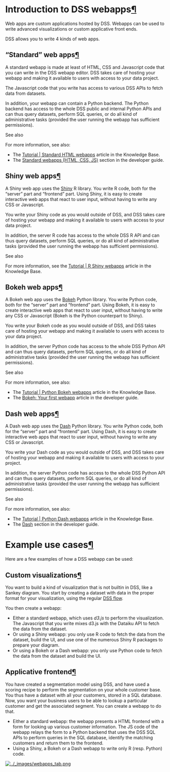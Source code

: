 Introduction to DSS webapps[¶](#introduction-to-dss-webapps "Permalink to this heading")
========================================================================================


Web apps are custom applications hosted by DSS. Webapps can be used to write advanced visualizations or custom applicative front ends.


DSS allows you to write 4 kinds of web apps.



“Standard” web apps[¶](#standard-web-apps "Permalink to this heading")
----------------------------------------------------------------------


A standard webapp is made at least of HTML, CSS and Javascript code that you can write in the DSS webapp editor.
DSS takes care of hosting your webapp and making it available to users with access to your data project.


The Javascript code that you write has access to various DSS APIs to fetch data from datasets.


In addition, your webapp can contain a Python backend. The Python backend has access to the whole DSS public and internal Python APIs and can thus query datasets, perform SQL queries, or do all kind of administrative tasks (provided the user running the webapp has sufficient permissions).



See also


For more information, see also:


* The [Tutorial \| Standard HTML webapps](https://knowledge.dataiku.com/latest/data-viz/webapps/tutorial-standard-html.html) article in the Knowledge Base.
* The [Standard webapps (HTML, CSS, JS)](https://developer.dataiku.com/latest/tutorials/webapps/standard/) section in the developer guide.





Shiny web apps[¶](#shiny-web-apps "Permalink to this heading")
--------------------------------------------------------------


A Shiny web app uses the [Shiny](https://shiny.rstudio.com/) R library. You write R code, both for the “server” part and “frontend” part. Using Shiny, it is easy to create interactive web apps that react to user input, without having to write any CSS or Javascript.


You write your Shiny code as you would outside of DSS, and DSS takes care of hosting your webapp and making it available to users with access to your data project.


In addition, the server R code has access to the whole DSS R API and can thus query datasets, perform SQL queries, or do all kind of administrative tasks (provided the user running the webapp has sufficient permissions).



See also


For more information, see the [Tutorial \| R Shiny webapps](https://knowledge.dataiku.com/latest/data-viz/webapps/tutorial-r-shiny.html) article in the Knowledge Base.





Bokeh web apps[¶](#bokeh-web-apps "Permalink to this heading")
--------------------------------------------------------------


A Bokeh web app uses the [Bokeh](http://bokeh.pydata.org/en/latest/) Python library. You write Python code, both for the “server” part and “frontend” part. Using Bokeh, it is easy to create interactive web apps that react to user input, without having to write any CSS or Javascript (Bokeh is the Python counterpart to Shiny).


You write your Bokeh code as you would outside of DSS, and DSS takes care of hosting your webapp and making it available to users with access to your data project.


In addition, the server Python code has access to the whole DSS Python API and can thus query datasets, perform SQL queries, or do all kind of administrative tasks (provided the user running the webapp has sufficient permissions).



See also


For more information, see also:


* The [Tutorial \| Python Bokeh webapps](https://knowledge.dataiku.com/latest/data-viz/webapps/tutorial-python-bokeh.html) article in the Knowledge Base.
* The [Bokeh: Your first webapp](https://developer.dataiku.com/latest/tutorials/webapps/bokeh/basics/index.html) article in the developer guide.





Dash web apps[¶](#dash-web-apps "Permalink to this heading")
------------------------------------------------------------


A Dash web app uses the [Dash](https://plotly.com/dash/) Python library. You write Python code, both for the “server” part and “frontend” part. Using Dash, it is easy to create interactive web apps that react to user input, without having to write any CSS or Javascript.


You write your Dash code as you would outside of DSS, and DSS takes care of hosting your webapp and making it available to users with access to your project.


In addition, the server Python code has access to the whole DSS Python API and can thus query datasets, perform SQL queries, or do all kind of administrative tasks (provided the user running the webapp has sufficient permissions).



See also


For more information, see also:


* The [Tutorial \| Python Dash webapps](https://knowledge.dataiku.com/latest/data-viz/webapps/tutorial-python-dash.html) article in the Knowledge Base.
* The [Dash](https://developer.dataiku.com/latest/tutorials/webapps/dash/index.html) section in the developer guide.






Example use cases[¶](#example-use-cases "Permalink to this heading")
====================================================================


Here are a few examples of how a DSS webapp can be used:



Custom visualizations[¶](#custom-visualizations "Permalink to this heading")
----------------------------------------------------------------------------


You want to build a kind of visualization that is not builtin in DSS, like a Sankey diagram. You start by creating a dataset with data in the proper format for your visualization, using the regular [DSS flow](../flow/index.html).


You then create a webapp:


* Either a standard webapp, which uses *d3\.js* to perform the visualization. The Javascript that you write mixes d3\.js with the Dataiku API to fetch the data from the dataset.
* Or using a Shiny webapp: you only use R code to fetch the data from the dataset, build the UI, and use one of the numerous Shiny R packages to prepare your diagram.
* Or using a Bokeh or a Dash webapp: you only use Python code to fetch the data from the dataset and build the UI.




Applicative frontend[¶](#applicative-frontend "Permalink to this heading")
--------------------------------------------------------------------------


You have created a segmentation model using DSS, and have used a scoring recipe to perform the segmentation on your whole customer base. You thus have a dataset with all your customers, stored in a SQL database. Now, you want your business users to be able to lookup a particular customer and get the associated segment. You can create a webapp to do that.


* Either a standard webapp: the webapp presents a HTML frontend with a form for looking up various customer information. The JS code of the webapp relays the form to a Python backend that uses the DSS SQL APIs to perform queries in the SQL database, identify the matching customers and return them to the frontend.
* Using a Shiny, a Bokeh or a Dash webapp to write only R (resp. Python) code.


[![../_images/webapps_tab.png](../_images/webapps_tab.png)](../_images/webapps_tab.png)